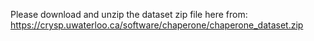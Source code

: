 Please download and unzip the dataset zip file here from: https://crysp.uwaterloo.ca/software/chaperone/chaperone_dataset.zip